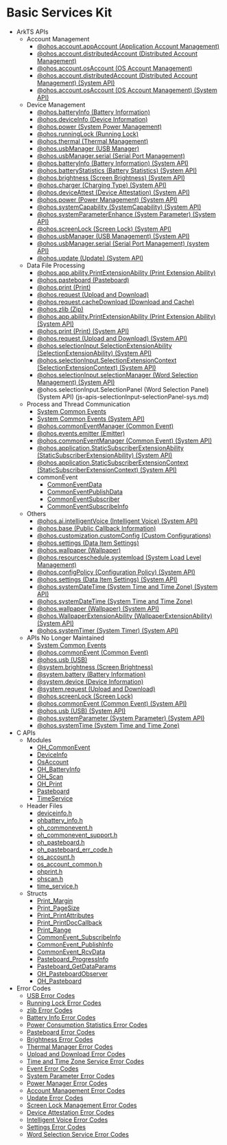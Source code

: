 # Basic Services Kit

- ArkTS APIs<!--basic-services-arkts-->
  - Account Management<!--account-management-arkts-->
    - [@ohos.account.appAccount (Application Account Management)](js-apis-appAccount.md)
    - [@ohos.account.distributedAccount (Distributed Account Management)](js-apis-distributed-account.md)
    - [@ohos.account.osAccount (OS Account Management)](js-apis-osAccount.md)
    <!--Del-->
    - [@ohos.account.distributedAccount (Distributed Account Management) (System API)](js-apis-distributed-account-sys.md)
    - [@ohos.account.osAccount (OS Account Management) (System API)](js-apis-osAccount-sys.md)
    <!--DelEnd-->
  - Device Management<!--device-management-arkts-->
    - [@ohos.batteryInfo (Battery Information)](js-apis-battery-info.md)
    - [@ohos.deviceInfo (Device Information)](js-apis-device-info.md)
    - [@ohos.power (System Power Management)](js-apis-power.md)
    - [@ohos.runningLock (Running Lock)](js-apis-runninglock.md)
    - [@ohos.thermal (Thermal Management)](js-apis-thermal.md)
    - [@ohos.usbManager (USB Manager)](js-apis-usbManager.md)
    - [@ohos.usbManager.serial (Serial Port Management)](js-apis-serialManager.md)
    <!--Del-->
    - [@ohos.batteryInfo (Battery Information) (System API)](js-apis-battery-info-sys.md)
    - [@ohos.batteryStatistics (Battery Statistics) (System API)](js-apis-batteryStatistics-sys.md)
    - [@ohos.brightness (Screen Brightness) (System API)](js-apis-brightness-sys.md)
    - [@ohos.charger (Charging Type) (System API)](js-apis-charger-sys.md)
    - [@ohos.deviceAttest (Device Attestation) (System API)](js-apis-deviceAttest-sys.md)
    - [@ohos.power (Power Management) (System API)](js-apis-power-sys.md)
    - [@ohos.systemCapability (SystemCapability) (System API)](js-apis-system-capability-sys.md)
    - [@ohos.systemParameterEnhance (System Parameter) (System API)](js-apis-system-parameterEnhance-sys.md)
    - [@ohos.screenLock (Screen Lock) (System API)](js-apis-screen-lock-sys.md)
    - [@ohos.usbManager (USB Management) (System API)](js-apis-usbManager-sys.md)
    - [@ohos.usbManager.serial (Serial Port Management) (system API)](js-apis-serialManager-sys.md)
    - [@ohos.update (Update) (System API)](js-apis-update-sys.md)
    <!--DelEnd-->
  - Data File Processing<!--data-file-processing-arkts-->
    - [@ohos.app.ability.PrintExtensionAbility (Print Extension Ability)](js-apis-app-ability-PrintExtensionAbility.md)
    - [@ohos.pasteboard (Pasteboard)](js-apis-pasteboard.md)
    - [@ohos.print (Print)](js-apis-print.md)
    - [@ohos.request (Upload and Download)](js-apis-request.md)
    - [@ohos.request.cacheDownload (Download and Cache)](js-apis-request-cacheDownload.md)
    - [@ohos.zlib (Zip)](js-apis-zlib.md)
    <!--Del-->
    - [@ohos.app.ability.PrintExtensionAbility (Print Extension Ability) (System API)](js-apis-app-ability-PrintExtensionAbility-sys.md)
    - [@ohos.print (Print) (System API)](js-apis-print-sys.md)
    - [@ohos.request (Upload and Download) (System API)](js-apis-request-sys.md)
    - [@ohos.selectionInput.SelectionExtensionAbility (SelectionExtensionAbility) (System API)](js-apis-selectionInput-selectionExtensionAbility-sys.md)
    - [@ohos.selectionInput.SelectionExtensionContext (SelectionExtensionContext) (System API)](js-apis-selectionInput-selectionExtensionContext-sys.md)
    - [@ohos.selectionInput.selectionManager (Word Selection Management) (System API)](js-apis-selectionInput-selectionManager-sys.md)
    - @ohos.selectionInput.SelectionPanel (Word Selection Panel) (System API) (js-apis-selectionInput-selectionPanel-sys.md)
    <!--DelEnd-->
  - Process and Thread Communication<!--process-thread-communi-arkts-->
    - [System Common Events](common_event/commonEventManager-definitions.md)
    <!--Del-->
    - [System Common Events (System API)](common_event/commonEventManager-definitions-sys.md)
    <!--DelEnd-->
    - [@ohos.commonEventManager (Common Event)](js-apis-commonEventManager.md)
    - [@ohos.events.emitter (Emitter)](js-apis-emitter.md)
    <!--Del-->
    - [@ohos.commonEventManager (Common Event) (System API)](js-apis-commonEventManager-sys.md)
    - [@ohos.application.StaticSubscriberExtensionAbility (StaticSubscriberExtensionAbility) (System API)](js-apis-application-staticSubscriberExtensionAbility-sys.md)
    - [@ohos.application.StaticSubscriberExtensionContext (StaticSubscriberExtensionContext) (System API)](js-apis-application-StaticSubscriberExtensionContext-sys.md)
    <!--DelEnd-->
    - commonEvent
      - [CommonEventData](js-apis-inner-commonEvent-commonEventData.md)
      - [CommonEventPublishData](js-apis-inner-commonEvent-commonEventPublishData.md)
      - [CommonEventSubscriber](js-apis-inner-commonEvent-commonEventSubscriber.md)
      - [CommonEventSubscribeInfo](js-apis-inner-commonEvent-commonEventSubscribeInfo.md)
  - Others<!--others-->
    <!--Del-->
    - [@ohos.ai.intelligentVoice (Intelligent Voice) (System API)](js-apis-intelligentVoice-sys.md)
    <!--DelEnd-->
    - [@ohos.base (Public Callback Information)](js-apis-base.md)
    - [@ohos.customization.customConfig (Custom Configurations)](js-apis-customization-customConfig.md)
    - [@ohos.settings (Data Item Settings)](js-apis-settings.md)
    - [@ohos.wallpaper (Wallpaper)](js-apis-wallpaper.md)
    - [@ohos.resourceschedule.systemload (System Load Level Management)](js-apis-resourceschedule-systemload.md)
    <!--Del-->
    - [@ohos.configPolicy (Configuration Policy) (System API)](js-apis-configPolicy-sys.md)
    - [@ohos.settings (Data Item Settings) (System API)](js-apis-settings-sys.md)
    - [@ohos.systemDateTime (System Time and Time Zone) (System API)](js-apis-system-date-time-sys.md)
    - [@ohos.systemDateTime (System Time and Time Zone)](js-apis-date-time.md)
    - [@ohos.wallpaper (Wallpaper) (System API)](js-apis-wallpaper-sys.md)
    - [@ohos.WallpaperExtensionAbility (WallpaperExtensionAbility) (System API)](js-apis-WallpaperExtensionAbility-sys.md)
    - [@ohos.systemTimer (System Timer) (System API)](js-apis-system-timer-sys.md)
    <!--DelEnd-->
  - APIs No Longer Maintained<!--basic-services-arkts-dep-->
    - [System Common Events](common_event/commonEvent-definitions.md)
    - [@ohos.commonEvent (Common Event)](js-apis-commonEvent.md)
    - [@ohos.usb (USB)](js-apis-usb-deprecated.md)
    - [@system.brightness (Screen Brightness)](js-apis-system-brightness.md)
    - [@system.battery (Battery Information)](js-apis-system-battery.md)
    - [@system.device (Device Information)](js-apis-system-device.md)
    - [@system.request (Upload and Download)](js-apis-system-request.md)
    - [@ohos.screenLock (Screen Lock)](js-apis-screen-lock.md)
    <!--Del-->
    - [@ohos.commonEvent (Common Event) (System API)](js-apis-commonEvent-sys.md)
    - [@ohos.usb (USB) (System API)](js-apis-usb-deprecated-sys.md)
    - [@ohos.systemParameter (System Parameter) (System API)](js-apis-system-parameter-sys.md)
    <!--DelEnd-->
    - [@ohos.systemTime (System Time and Time Zone)](js-apis-system-time.md)
- C APIs<!--basic-services-c-->
  - Modules<!--basic-services-module-->
    - [OH_CommonEvent](capi-oh-commonevent.md)
    - [DeviceInfo](capi-deviceinfo.md)
    - [OsAccount](capi-osaccount.md)
    - [OH_BatteryInfo](capi-oh-batteryinfo.md)
    - [OH_Scan](c-apis-scan.md)
    - [OH_Print](_o_h___print.md)
    - [Pasteboard](capi-pasteboard.md)
    - [TimeService](capi-timeservice.md)
  - Header Files<!--basic-services-headerfile-->
    - [deviceinfo.h](capi-deviceinfo-h.md)
    - [ohbattery_info.h](capi-ohbattery-info-h.md)
    - [oh_commonevent.h](capi-oh-commonevent-h.md)
    - [oh_commonevent_support.h](capi-oh-commonevent-support-h.md)
    - [oh_pasteboard.h](capi-oh-pasteboard-h.md)
    - [oh_pasteboard_err_code.h](capi-oh-pasteboard-err-code-h.md)
    - [os_account.h](capi-os-account-h.md)
    - [os_account_common.h](capi-os-account-common-h.md)
    - [ohprint.h](ohprint_8h.md)
    - [ohscan.h](c-apis-scan.md)
    - [time_service.h](capi-time-service-h.md)
  - Structs<!--basic-services-struct-->
    - [Print_Margin](_print___margin.md)
    - [Print_PageSize](_print___page_size.md)
    - [Print_PrintAttributes](_print___print_attributes.md)
    - [Print_PrintDocCallback](_print___print_doc_callback.md)
    - [Print_Range](_print___range.md)
    - [CommonEvent_SubscribeInfo](capi-oh-commonevent-commonevent-subscribeinfo.md)
    - [CommonEvent_PublishInfo](capi-oh-commonevent-commonevent-publishinfo.md)
    - [CommonEvent_RcvData](capi-oh-commonevent-commonevent-rcvdata.md)
    - [Pasteboard_ProgressInfo](capi-pasteboard-progressinfo.md)
    - [Pasteboard_GetDataParams](capi-pasteboard-getdataparams.md)
    - [OH_PasteboardObserver](capi-pasteboard-oh-pasteboardobserver.md)
    - [OH_Pasteboard](capi-pasteboard-oh-pasteboard.md)
- Error Codes<!--basic-services-arkts-errcode-->
  - [USB Error Codes](errorcode-usb.md)
  - [Running Lock Error Codes](errorcode-runninglock.md)
  - [zlib Error Codes](errorcode-zlib.md)
  <!--Del-->
  - [Battery Info Error Codes](errorcode-battery-info.md)
  - [Power Consumption Statistics Error Codes](errorcode-batteryStatistics.md)
  <!--DelEnd-->
  - [Pasteboard Error Codes](errorcode-pasteboard.md)
  <!--Del-->
  - [Brightness Error Codes](errorcode-brightness.md)
  <!--DelEnd-->
  - [Thermal Manager Error Codes](errorcode-thermal.md)
  - [Upload and Download Error Codes](errorcode-request.md)
  - [Time and Time Zone Service Error Codes](errorcode-time.md)
  - [Event Error Codes](errorcode-CommonEventService.md)
  - [System Parameter Error Codes](errorcode-system-parameterV9.md)
  - [Power Manager Error Codes](errorcode-power.md)
  - [Account Management Error Codes](errorcode-account.md)
  - [Update Error Codes](errorcode-update.md)
  <!--Del-->
  - [Screen Lock Management Error Codes](errorcode-screenlock.md)
  - [Device Attestation Error Codes](errorcode-deviceAttest.md)
  - [Intelligent Voice Error Codes](errorcode-intelligentVoice.md)
  - [Settings Error Codes](errorcode-settings.md)
  - [Word Selection Service Error Codes](errorcode-selection.md)
  <!--DelEnd-->
